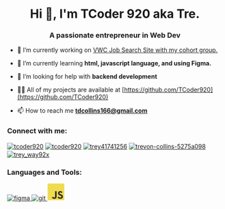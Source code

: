 <h1 align="center">Hi 👋, I'm TCoder 920 aka Tre.</h1>
<h3 align="center">A passionate entrepreneur in Web Dev</h3>

- 🔭 I’m currently working on [VWC Job Search Site with my cohort group.](https://github.com/Vets-Who-Code/march2021)

- 🌱 I’m currently learning **html, javascript language, and using Figma.**

- 🤝 I’m looking for help with **backend development**

- 👨‍💻 All of my projects are available at [https://github.com/TCoder920](https://github.com/TCoder920)

- 📫 How to reach me **tdcollins166@gmail.com**

<h3 align="left">Connect with me:</h3>
<p align="left">
<a href="https://codepen.io/tcoder920" target="blank"><img align="center" src="https://cdn.jsdelivr.net/npm/simple-icons@3.0.1/icons/codepen.svg" alt="tcoder920" height="30" width="40" /></a>
<a href="https://dev.to/tcoder920" target="blank"><img align="center" src="https://cdn.jsdelivr.net/npm/simple-icons@3.0.1/icons/dev-dot-to.svg" alt="tcoder920" height="30" width="40" /></a>
<a href="https://twitter.com/trey41741256" target="blank"><img align="center" src="https://cdn.jsdelivr.net/npm/simple-icons@3.0.1/icons/twitter.svg" alt="trey41741256" height="30" width="40" /></a>
<a href="https://linkedin.com/in/trevon-collins-5275a098" target="blank"><img align="center" src="https://cdn.jsdelivr.net/npm/simple-icons@3.0.1/icons/linkedin.svg" alt="trevon-collins-5275a098" height="30" width="40" /></a>
<a href="https://instagram.com/trey_way92x" target="blank"><img align="center" src="https://cdn.jsdelivr.net/npm/simple-icons@3.0.1/icons/instagram.svg" alt="trey_way92x" height="30" width="40" /></a>
</p>

<h3 align="left">Languages and Tools:</h3>
<p align="left"> <a href="https://www.figma.com/" target="_blank"> <img src="https://www.vectorlogo.zone/logos/figma/figma-icon.svg" alt="figma" width="40" height="40"/> </a> <a href="https://git-scm.com/" target="_blank"> <img src="https://www.vectorlogo.zone/logos/git-scm/git-scm-icon.svg" alt="git" width="40" height="40"/> </a> <a href="https://developer.mozilla.org/en-US/docs/Web/JavaScript" target="_blank"> <img src="https://raw.githubusercontent.com/devicons/devicon/master/icons/javascript/javascript-original.svg" alt="javascript" width="40" height="40"/> </a> </p>
